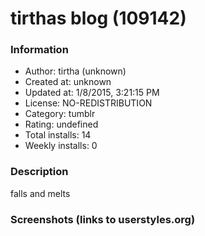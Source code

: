 # tirthas blog (109142)

### Information
- Author: tirtha (unknown)
- Created at: unknown
- Updated at: 1/8/2015, 3:21:15 PM
- License: NO-REDISTRIBUTION
- Category: tumblr
- Rating: undefined
- Total installs: 14
- Weekly installs: 0


### Description
falls and melts


### Screenshots (links to userstyles.org)



